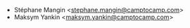 - Stéphane Mangin \<<stephane.mangin@camptocamp.com>\>
- Maksym Yankin \<<maksym.yankin@camptocamp.com>\>
